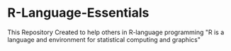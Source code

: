 # R-Language-Essentials
This Repository Created to help others in R-language programming "R is a language and environment for statistical computing and graphics"

